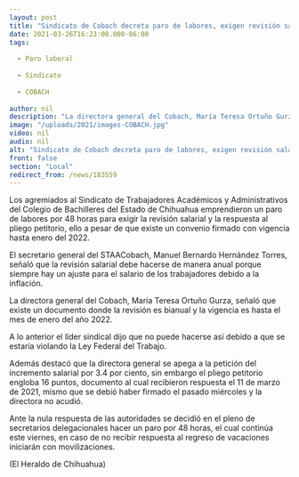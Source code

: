 ```yaml
---
layout: post
title: "Sindicato de Cobach decreta paro de labores, exigen revisión salarial "
date: 2021-03-26T16:23:00.000-06:00
tags:
  
  - Paro laboral
  
  - Sindicato
  
  - COBACH
  
author: nil
description: "La directora general del Cobach, María Teresa Ortuño Gurza, señaló que existe un documento donde la revisión es bianual y la vigencia es hasta el mes de enero del año 2022"
image: "/uploads/2021/images-COBACH.jpg"
video: nil
audio: nil
alt: "Sindicato de Cobach decreta paro de labores, exigen revisión salarial "
front: false
section: "Local"
redirect_from: /news/183559
---
```


Los agremiados al Sindicato de Trabajadores Académicos y Administrativos del Colegio de Bachilleres del Estado de Chihuahua emprendieron un paro de labores por 48 horas para exigir la revisión salarial y la respuesta al pliego petitorio, ello a pesar de que existe un convenio firmado con vigencia hasta enero del 2022.

El secretario general del STAACobach, Manuel Bernardo Hernández Torres, señaló que la revisión salarial debe hacerse de manera anual porque siempre hay un ajuste para el salario de los trabajadores debido a la inflación.

La directora general del Cobach, María Teresa Ortuño Gurza, señaló que existe un documento donde la revisión es bianual y la vigencia es hasta el mes de enero del año 2022.

A lo anterior el líder sindical dijo que no puede hacerse así debido a que se estaría violando la Ley Federal del Trabajo.

Además destacó que la directora general se apega a la petición del incremento salarial por 3.4 por ciento, sin embargo el pliego petitorio engloba 16 puntos, documento al cual recibieron respuesta el 11 de marzo de 2021, mismo que se debió haber firmado el pasado miércoles y la directora no acudió.

Ante la nula respuesta de las autoridades se decidió en el pleno de secretarios delegacionales hacer un paro por 48 horas, el cual continúa este viernes, en caso de no recibir respuesta al regreso de vacaciones iniciarán con movilizaciones.

(El Heraldo de Chihuahua)
